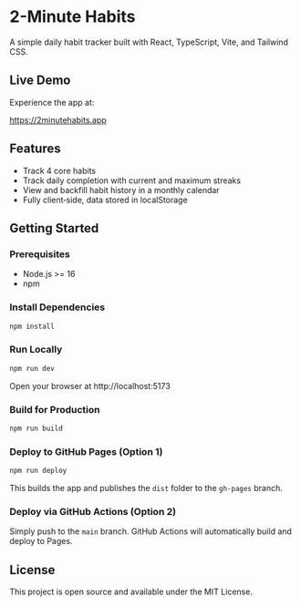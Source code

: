 # 2-Minute Habits

A simple daily habit tracker built with React, TypeScript, Vite, and Tailwind CSS.

## Live Demo

Experience the app at:

https://2minutehabits.app

## Features

- Track 4 core habits
- Track daily completion with current and maximum streaks
- View and backfill habit history in a monthly calendar
- Fully client‑side, data stored in localStorage

## Getting Started

### Prerequisites

- Node.js >= 16
- npm

### Install Dependencies

```bash
npm install
```

### Run Locally

```bash
npm run dev
```

Open your browser at http://localhost:5173

### Build for Production

```bash
npm run build
```

### Deploy to GitHub Pages (Option 1)

```bash
npm run deploy
```

This builds the app and publishes the `dist` folder to the `gh-pages` branch.

### Deploy via GitHub Actions (Option 2)

Simply push to the `main` branch. GitHub Actions will automatically build and deploy to Pages.

## License

This project is open source and available under the MIT License.
